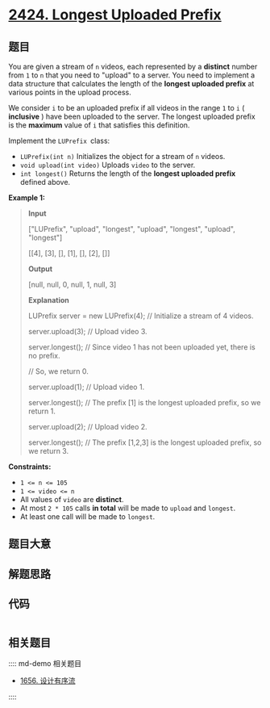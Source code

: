 # [2424. Longest Uploaded Prefix](https://leetcode.com/problems/longest-uploaded-prefix/)

## 题目

You are given a stream of `n` videos, each represented by a **distinct**
number from `1` to `n` that you need to "upload" to a server. You need to
implement a data structure that calculates the length of the **longest
uploaded prefix** at various points in the upload process.

We consider `i` to be an uploaded prefix if all videos in the range `1` to `i`
( **inclusive** ) have been uploaded to the server. The longest uploaded
prefix is the **maximum** value of `i` that satisfies this definition.

Implement the `LUPrefix `class:

- `LUPrefix(int n)` Initializes the object for a stream of `n` videos.
- `void upload(int video)` Uploads `video` to the server.
- `int longest()` Returns the length of the **longest uploaded prefix** defined above.

**Example 1:**

> **Input**
>
> ["LUPrefix", "upload", "longest", "upload", "longest", "upload", "longest"]
>
> [[4], [3], [], [1], [], [2], []]
>
> **Output**
>
> [null, null, 0, null, 1, null, 3]
>
> **Explanation**
>
> LUPrefix server = new LUPrefix(4); // Initialize a stream of 4 videos.
>
> server.upload(3); // Upload video 3.
>
> server.longest(); // Since video 1 has not been uploaded yet, there is no prefix.
>
> // So, we return 0.
>
> server.upload(1); // Upload video 1.
>
> server.longest(); // The prefix [1] is the longest uploaded prefix, so we return 1.
>
> server.upload(2); // Upload video 2.
>
> server.longest(); // The prefix [1,2,3] is the longest uploaded prefix, so we return 3.

**Constraints:**

- `1 <= n <= 105`
- `1 <= video <= n`
- All values of `video` are **distinct**.
- At most `2 * 105` calls **in total** will be made to `upload` and `longest`.
- At least one call will be made to `longest`.

## 题目大意

## 解题思路

## 代码

```javascript

```

## 相关题目

:::: md-demo 相关题目

- [1656. 设计有序流](https://leetcode.com/problems/design-an-ordered-stream)

::::
